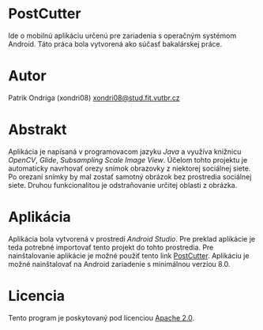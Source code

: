 # PostCutter

Ide o mobilnú aplikáciu určenú pre zariadenia s operačným systémom Android.
Táto práca bola vytvorená ako súčasť bakalárskej práce.

# Autor

Patrik Ondriga (xondri08)
xondri08@stud.fit.vutbr.cz

# Abstrakt

Aplikácia je napísaná v programovacom jazyku *Java* a využíva knižnicu *OpenCV*, *Glide*, *Subsampling Scale Image View*. Účelom tohto projektu je automaticky navrhovať orezy snímok obrazovky z niektorej sociálnej siete. Po orezaní snímky by mal zostať samotný obrázok bez prostredia sociálnej siete. Druhou funkcionalitou je odstraňovanie určitej oblasti z obrázka.

# Aplikácia

Aplikácia bola vytvorená v prostredí *Android Studio*. Pre preklad aplikácie je teda potrebné importovať tento projekt do tohto prostredia.
Pre nainštalovanie aplikácie je možné použiť tento link [PostCutter](https://play.google.com/store/apps/details?id=postcutter.fe.postcutter). Aplikáciu je možné nainštalovať na Android zariadenie s minimálnou verziou 8.0.

# Licencia

Tento program je poskytovaný pod licenciou [Apache 2.0](/LICENSE).
